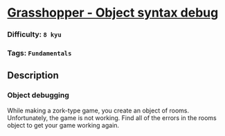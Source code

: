 # [Grasshopper - Object syntax debug](https://www.codewars.com/kata/56d8ae9237123036d3001b54)

### Difficulty: `8 kyu`

### Tags: `Fundamentals`

## Description

### Object debugging

While making a zork-type game, you create an object of rooms. Unfortunately, the game is not working. Find all of the errors in the rooms object to get your game working again.